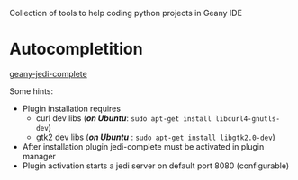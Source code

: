 Collection of tools to help coding python projects in  Geany IDE

# Autocompletition

[geany-jedi-complete](https://github.com/notetau/geany-jedi-complete)

Some hints:
 * Plugin installation requires
    * curl dev libs (***on Ubuntu***: `sudo apt-get install libcurl4-gnutls-dev`)
    * gtk2 dev libs (***on Ubuntu*** : `sudo apt-get install libgtk2.0-dev`)
 * After installation plugin jedi-complete must be activated in plugin manager
 * Plugin activation starts a jedi server on default port 8080 (configurable)
